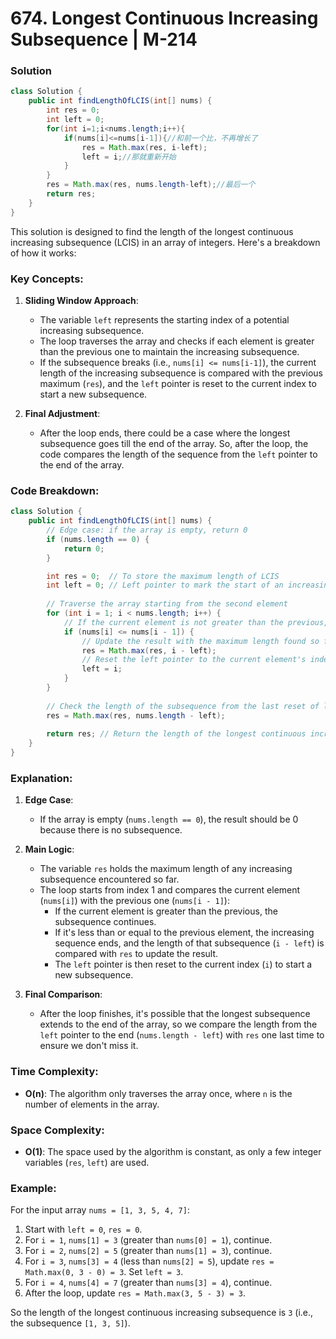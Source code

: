 # 674. Longest Continuous Increasing Subsequence | M-214

### Solution
```java
class Solution {
    public int findLengthOfLCIS(int[] nums) {
        int res = 0;
        int left = 0;
        for(int i=1;i<nums.length;i++){
            if(nums[i]<=nums[i-1]){//和前一个比，不再增长了
                res = Math.max(res, i-left);
                left = i;//那就重新开始
            }
        }
        res = Math.max(res, nums.length-left);//最后一个
        return res;
    }
}
```

This solution is designed to find the length of the longest continuous increasing subsequence (LCIS) in an array of integers. Here's a breakdown of how it works:

### Key Concepts:
1. **Sliding Window Approach**:
    - The variable `left` represents the starting index of a potential increasing subsequence.
    - The loop traverses the array and checks if each element is greater than the previous one to maintain the increasing subsequence.
    - If the subsequence breaks (i.e., `nums[i] <= nums[i-1]`), the current length of the increasing subsequence is compared with the previous maximum (`res`), and the `left` pointer is reset to the current index to start a new subsequence.

2. **Final Adjustment**:
    - After the loop ends, there could be a case where the longest subsequence goes till the end of the array. So, after the loop, the code compares the length of the sequence from the `left` pointer to the end of the array.

### Code Breakdown:

```java
class Solution {
    public int findLengthOfLCIS(int[] nums) {
        // Edge case: if the array is empty, return 0
        if (nums.length == 0) {
            return 0;
        }

        int res = 0;  // To store the maximum length of LCIS
        int left = 0; // Left pointer to mark the start of an increasing subsequence
        
        // Traverse the array starting from the second element
        for (int i = 1; i < nums.length; i++) {
            // If the current element is not greater than the previous, the subsequence breaks
            if (nums[i] <= nums[i - 1]) {
                // Update the result with the maximum length found so far
                res = Math.max(res, i - left);
                // Reset the left pointer to the current element's index
                left = i;
            }
        }
        
        // Check the length of the subsequence from the last reset of left to the end of the array
        res = Math.max(res, nums.length - left);
        
        return res; // Return the length of the longest continuous increasing subsequence
    }
}
```

### Explanation:

1. **Edge Case**:
    - If the array is empty (`nums.length == 0`), the result should be 0 because there is no subsequence.

2. **Main Logic**:
    - The variable `res` holds the maximum length of any increasing subsequence encountered so far.
    - The loop starts from index 1 and compares the current element (`nums[i]`) with the previous one (`nums[i - 1]`):
        - If the current element is greater than the previous, the subsequence continues.
        - If it's less than or equal to the previous element, the increasing sequence ends, and the length of that subsequence (`i - left`) is compared with `res` to update the result.
        - The `left` pointer is then reset to the current index (`i`) to start a new subsequence.

3. **Final Comparison**:
    - After the loop finishes, it's possible that the longest subsequence extends to the end of the array, so we compare the length from the `left` pointer to the end (`nums.length - left`) with `res` one last time to ensure we don't miss it.

### Time Complexity:
- **O(n)**: The algorithm only traverses the array once, where `n` is the number of elements in the array.

### Space Complexity:
- **O(1)**: The space used by the algorithm is constant, as only a few integer variables (`res`, `left`) are used.

### Example:

For the input array `nums = [1, 3, 5, 4, 7]`:

1. Start with `left = 0`, `res = 0`.
2. For `i = 1`, `nums[1] = 3` (greater than `nums[0] = 1`), continue.
3. For `i = 2`, `nums[2] = 5` (greater than `nums[1] = 3`), continue.
4. For `i = 3`, `nums[3] = 4` (less than `nums[2] = 5`), update `res = Math.max(0, 3 - 0) = 3`. Set `left = 3`.
5. For `i = 4`, `nums[4] = 7` (greater than `nums[3] = 4`), continue.
6. After the loop, update `res = Math.max(3, 5 - 3) = 3`.

So the length of the longest continuous increasing subsequence is `3` (i.e., the subsequence `[1, 3, 5]`).